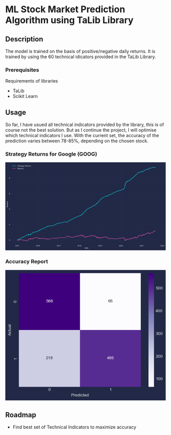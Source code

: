 # ML Stock Market Prediction Algorithm using TaLib Library

## Description

The model is trained on the basis of positive/negative daily returns. It is trained by using the 60 technical idicators provided in the TaLib Library.

### Prerequisites

Requirements of libraries 
- TaLib
- Scikit Learn

## Usage

So far, I have usued all technical indicators provided by the library, this is of course not the best solution. But as I continue the project, I will optimise which technical indicators I use.
With the current set, the accuracy of the prediction varies between 78-85%, depending on the chosen stock. 

### Strategy Returns for Google (GOOG) 

![Returns](https://github.com/raam6/ML_Prediction_TaLib/blob/main/Resource/strategy_goog.png)

### Accuracy Report

![Accuracy Report](https://github.com/raam6/ML_Prediction_TaLib/blob/main/Resource/accuracy_report_goog.png)

## Roadmap
- Find best set of Technical Indicators to maximize accuracy
